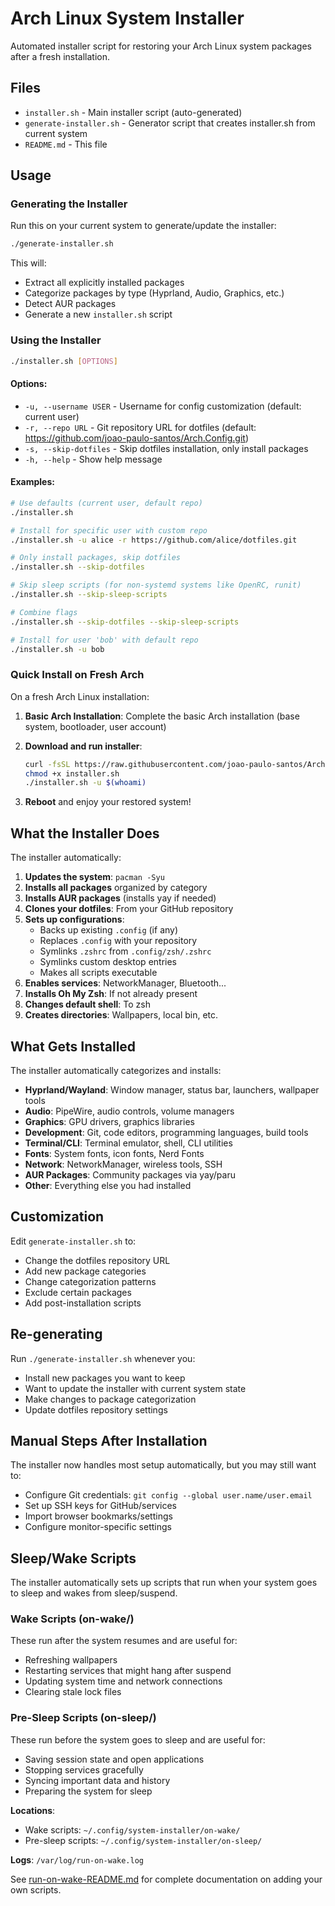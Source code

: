 # Arch Linux System Installer

Automated installer script for restoring your Arch Linux system packages after a fresh installation.

## Files

- `installer.sh` - Main installer script (auto-generated)
- `generate-installer.sh` - Generator script that creates installer.sh from current system
- `README.md` - This file

## Usage

### Generating the Installer

Run this on your current system to generate/update the installer:

```bash
./generate-installer.sh
```

This will:
- Extract all explicitly installed packages
- Categorize packages by type (Hyprland, Audio, Graphics, etc.)
- Detect AUR packages
- Generate a new `installer.sh` script

### Using the Installer

```bash
./installer.sh [OPTIONS]
```

#### Options:
- `-u, --username USER` - Username for config customization (default: current user)
- `-r, --repo URL` - Git repository URL for dotfiles (default: https://github.com/joao-paulo-santos/Arch.Config.git)
- `-s, --skip-dotfiles` - Skip dotfiles installation, only install packages
- `-h, --help` - Show help message

#### Examples:

```bash
# Use defaults (current user, default repo)
./installer.sh

# Install for specific user with custom repo
./installer.sh -u alice -r https://github.com/alice/dotfiles.git

# Only install packages, skip dotfiles
./installer.sh --skip-dotfiles

# Skip sleep scripts (for non-systemd systems like OpenRC, runit)
./installer.sh --skip-sleep-scripts

# Combine flags
./installer.sh --skip-dotfiles --skip-sleep-scripts

# Install for user 'bob' with default repo
./installer.sh -u bob
```

### Quick Install on Fresh Arch

On a fresh Arch Linux installation:

1. **Basic Arch Installation**: Complete the basic Arch installation (base system, bootloader, user account)

2. **Download and run installer**:
   ```bash
   curl -fsSL https://raw.githubusercontent.com/joao-paulo-santos/Arch.Config/main/system-installer/installer.sh -o installer.sh
   chmod +x installer.sh
   ./installer.sh -u $(whoami)
   ```

3. **Reboot** and enjoy your restored system!

## What the Installer Does

The installer automatically:

1. **Updates the system**: `pacman -Syu`
2. **Installs all packages** organized by category
3. **Installs AUR packages** (installs yay if needed)
4. **Clones your dotfiles**: From your GitHub repository
5. **Sets up configurations**: 
   - Backs up existing `.config` (if any)
   - Replaces `.config` with your repository
   - Symlinks `.zshrc` from `.config/zsh/.zshrc`
   - Symlinks custom desktop entries
   - Makes all scripts executable
6. **Enables services**: NetworkManager, Bluetooth...
7. **Installs Oh My Zsh**: If not already present
8. **Changes default shell**: To zsh
9. **Creates directories**: Wallpapers, local bin, etc.

## What Gets Installed

The installer automatically categorizes and installs:

- **Hyprland/Wayland**: Window manager, status bar, launchers, wallpaper tools
- **Audio**: PipeWire, audio controls, volume managers
- **Graphics**: GPU drivers, graphics libraries
- **Development**: Git, code editors, programming languages, build tools
- **Terminal/CLI**: Terminal emulator, shell, CLI utilities
- **Fonts**: System fonts, icon fonts, Nerd Fonts
- **Network**: NetworkManager, wireless tools, SSH
- **AUR Packages**: Community packages via yay/paru
- **Other**: Everything else you had installed

## Customization

Edit `generate-installer.sh` to:
- Change the dotfiles repository URL
- Add new package categories
- Change categorization patterns
- Exclude certain packages
- Add post-installation scripts

## Re-generating

Run `./generate-installer.sh` whenever you:
- Install new packages you want to keep
- Want to update the installer with current system state
- Make changes to package categorization
- Update dotfiles repository settings

## Manual Steps After Installation

The installer now handles most setup automatically, but you may still want to:
- Configure Git credentials: `git config --global user.name/user.email`
- Set up SSH keys for GitHub/services
- Import browser bookmarks/settings
- Configure monitor-specific settings

## Sleep/Wake Scripts

The installer automatically sets up scripts that run when your system goes to sleep and wakes from sleep/suspend. 

### Wake Scripts (on-wake/)
These run after the system resumes and are useful for:
- Refreshing wallpapers
- Restarting services that might hang after suspend
- Updating system time and network connections
- Clearing stale lock files

### Pre-Sleep Scripts (on-sleep/)
These run before the system goes to sleep and are useful for:
- Saving session state and open applications
- Stopping services gracefully
- Syncing important data and history
- Preparing the system for sleep

**Locations**: 
- Wake scripts: `~/.config/system-installer/on-wake/`
- Pre-sleep scripts: `~/.config/system-installer/on-sleep/`

**Logs**: `/var/log/run-on-wake.log`

See [run-on-wake-README.md](run-on-wake-README.md) for complete documentation on adding your own scripts.